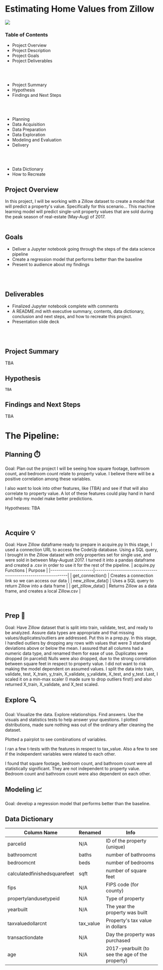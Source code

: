 # Estimating Home Values from Zillow
<img src = "1ac.jpg">

### Table of Contents
- Project Overview
- Project Description
- Project Goals
- Project Deliverables
<br>
<br>

 - Project Summary
 - Hypothesis
 - Findings and Next Steps
<br>
<br>

 - Planning
 - Data Acquisition
 - Data Preparation
 - Data Exploration
 - Modeling and Evaluation
 - Delivery
 <br>
 <br>

 - Data Dictionary
 - How to Recreate


 ## Project Overview
 In this project, I will be working with a Zillow dataset to create a model that will predict a property's value. Specifically for this scenario...
 This machine learning model will predict single-unit property values that are sold during the peak season of real-estate (May-Aug) of 2017. 
 <br>
 <br>

 ## Goals
  - Deliver a Jupyter notebook going through the steps of the data science pipeline
  - Create a regression model that performs better than the baseline
  - Present to audience about my findings
 <br>
 <br>

## Deliverables
 - Finalized Jupyter notebook complete with comments
 - A README.md with executive summary, contents, data dictionary, conclusion and next steps, and how to recreate this project.
 - Presentation slide deck
 <br>
 <br>

## Project Summary
   TBA

## Hypothesis
    TBA

## Findings and Next Steps
 TBA

# The Pipeline: 

## Planning :stopwatch:
Goal: Plan out the project
I will be seeing how square footage, bathroom count, and bedroom count relate to property value. I believe there will be a 
positive correlation among these variables. 

I also want to look into other features, like (TBA) and see if that will also correlate to property value. 
A lot of these features could play hand in hand and help my model make better predictions.

Hypotheses:
TBA

<br>

## Acquire :bulb:
Goal: Have Zillow dataframe ready to prepare in acquire.py
In this stage, I used a connection URL to access the CodeUp database. Using a SQL query, I brought in the Zillow dataset with only properties set for single use, and were sold in between May-August 2017. I turned it into a pandas dataframe and created a .csv in order to use it for the rest of the pipeline. 
| acquire.py Functions | Purpose                                                        |
|----------------------|----------------------------------------------------------------|
| get_connection()     | Creates a connection link so we can access our data            |
| new_zillow_data()    | Uses a SQL query to return Zillow into a data frame            |
| get_zillow_data()    | Returns Zillow as a data frame, and creates a local Zillow.csv |



<br>

## Prep :soap:
Goal: Have Zillow dataset that is split into train, validate, test, and ready to be analyzed. Assure data types are appropriate and that missing values/duplicates/outliers are addressed. Put this in a prep.py. 
In this stage, I handled outliers by dropping any rows with values that were 3 standard deviations above or below the mean.
I assured that all columns had a numeric data type, and renamed them for ease of use.
Duplicates were dropped (in parcelid)
Nulls were also dropped, due to the strong correlation between square feet in respect to property value. I did not want to risk making the model dependent on assumed values. 
I split the data into train, validate, test, X_train, y_train, X_validate, y_validate, X_test, and y_test.
Last, I scaled it on a min-max scaler (I made sure to drop outliers first!) and also returned X_train, X_validate, and X_test scaled. 
<br>

## Explore :mag:
Goal: Visualize the data. Explore relationships.  Find answers. Use the visuals and statistics tests to help answer your questions. 
I plotted distributions, made sure nothing was out of the ordinary after cleaning the dataset. 

Plotted a pairplot to see combinations of variables.

I ran a few t-tests with the features in respect to tax_value. Also a few to see if the independent variables were related to each other. 

I found that square footage, bedroom count, and bathroom count were all statistically significant. They are not independent to property value. Bedroom count and bathroom count were also dependent on each other. 
<br>

## Modeling :chart_with_upwards_trend:
Goal: develop a regression model that performs better than the baseline.




## Data Dictionary 

| Column Name                  | Renamed   | Info                                            |
|------------------------------|-----------|-------------------------------------------------|
| parcelid                     | N/A       | ID of the property (unique)                     |
| bathroomcnt                  | baths     | number of bathrooms                             |
| bedroomcnt                   | beds      | number of bedrooms                              |
| calculatedfinishedsquarefeet | sqft      | number of square feet                           |
| fips                         | N/A       | FIPS code (for county)                          |
| propertylandusetypeid        | N/A       | Type of property                                |
| yearbuilt                    | N/A       | The year the property was built                 |
| taxvaluedollarcnt            | tax_value | Property's tax value in dollars                 |
| transactiondate              | N/A       | Day the property was purchased                  |
| age                          | N/A       | 2017-yearbuilt (to see the age of the property) |
    